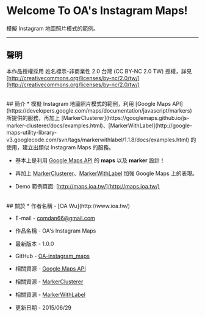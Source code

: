 # Welcome To OA's Instagram Maps!
模擬 Instagram 地圖照片模式的範例。

---
## 聲明
本作品授權採用 姓名標示-非商業性 2.0 台灣 (CC BY-NC 2.0 TW) 授權，詳見 [http://creativecommons.org/licenses/by-nc/2.0/tw/](http://creativecommons.org/licenses/by-nc/2.0/tw/)


<br/>
## 簡介
* 模擬 Instagram 地圖照片模式的範例，利用 [Google Maps API](https://developers.google.com/maps/documentation/javascript/markers) 所提供的服務，再加上 [MarkerClusterer](https://googlemaps.github.io/js-marker-clusterer/docs/examples.html)、[MarkerWithLabel](http://google-maps-utility-library-v3.googlecode.com/svn/tags/markerwithlabel/1.1.8/docs/examples.html) 的使用，建立出類似 Instagram Maps 的服務。

* 基本上是利用 [Google Maps API](https://developers.google.com/maps/documentation/javascript/markers) 的 **maps** 以及 **marker** 設計！

* 再加上 [MarkerClusterer](https://googlemaps.github.io/js-marker-clusterer/docs/examples.html)、[MarkerWithLabel](http://google-maps-utility-library-v3.googlecode.com/svn/tags/markerwithlabel/1.1.8/docs/examples.html) 加強 Google Maps 上的表現。

* Demo 範例頁面: [http://maps.ioa.tw/](http://maps.ioa.tw/)


<br/>
## 關於
* 作者名稱 - [OA Wu](http://www.ioa.tw/)

* E-mail - <comdan66@gmail.com>

* 作品名稱 - OA's Instagram Maps

* 最新版本 - 1.0.0

* GitHub - [OA-instagram_maps](https://github.com/comdan66/OA-instagram_maps/)

* 相關資源 - [Google Maps API](https://developers.google.com/maps/documentation/javascript/markers)

* 相關資源 - [MarkerClusterer](https://googlemaps.github.io/js-marker-clusterer/docs/examples.html)

* 相關資源 - [MarkerWithLabel](http://google-maps-utility-library-v3.googlecode.com/svn/tags/markerwithlabel/1.1.8/docs/examples.html)

* 更新日期 - 2015/06/29